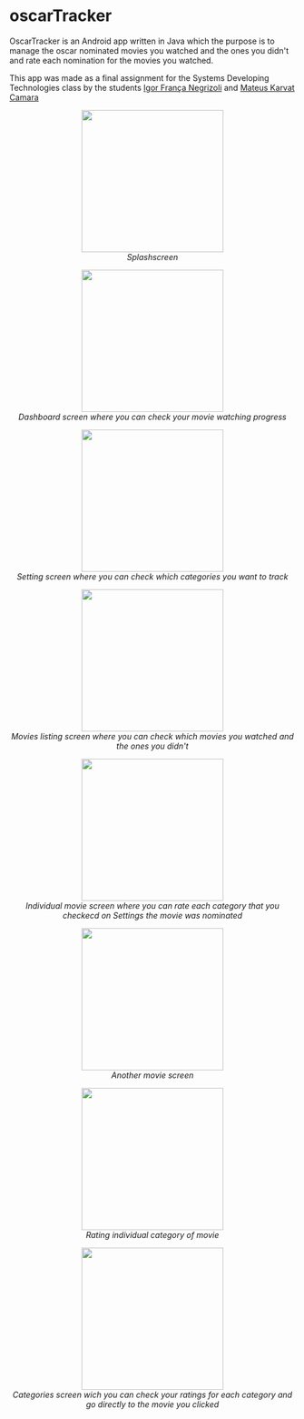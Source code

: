 # oscarTracker

OscarTracker is an Android app written in Java which the purpose is to manage the oscar nominated movies you watched and the ones you didn't and rate each nomination for the movies you watched. 
 
This app was made as a final assignment for the Systems Developing Technologies class by the students [Igor França Negrizoli](https://github.com/igorFNegrizoli) and [Mateus Karvat Camara](https://github.com/MahatKC) 
 
 <p align="center">
  <img src="https://upload.wikimedia.org/wikipedia/commons/7/7d/OscarTracker_SplashScreen.jpg" width="250"/><br>
  <span><i>Splashscreen</i></span>
</p>

<p align="center">
  <img src="https://upload.wikimedia.org/wikipedia/commons/0/03/OscarTracker_Dashboard1.jpg" width="250"/><br>
  <span><i>Dashboard screen where you can check your movie watching progress</i></span>
</p>

<p align="center">
  <img src="https://upload.wikimedia.org/wikipedia/commons/6/60/OscarTracker_Settings.jpg" width="250"/><br>
  <span><i>Setting screen where you can check which categories you want to track</i></span>
</p>

<p align="center">
  <img src="https://upload.wikimedia.org/wikipedia/commons/c/c7/OscarTracker_MoviesList.jpg" width="250"/><br>
  <span><i>Movies listing screen where you can check which movies you watched and the ones you didn't</i></span>
</p>

<p align="center">
  <img src="https://upload.wikimedia.org/wikipedia/commons/4/4c/OscarTracker_Movie2.jpg" width="250"/><br>
  <span><i>Individual movie screen where you can rate each category that you checkecd on Settings the movie was nominated</i></span>
</p>

<p align="center">
  <img src="https://upload.wikimedia.org/wikipedia/commons/f/f5/OscarTracker_MinariMovie.jpg" width="250"/><br>
  <span><i>Another movie screen</i></span>
</p>

<p align="center">
  <img src="https://upload.wikimedia.org/wikipedia/commons/a/a2/OscarTracker_RatingPopup.jpg" width="250"/><br>
  <span><i>Rating individual category of movie</i></span>
</p>

<p align="center">
  <img src="https://upload.wikimedia.org/wikipedia/commons/0/05/OscarTracker_CategoriesEspanded.jpg" width="250"/><br>
  <span><i>Categories screen wich you can check your ratings for each category and go directly to the movie you clicked</i></span>
</p>
